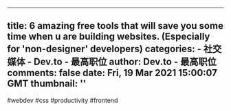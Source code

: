 
---
title: 6 amazing free tools that will save you some time when u are building websites. (Especially for 'non-designer' developers)
categories: 
    - 社交媒体
    - Dev.to - 最高职位
author: Dev.to - 最高职位
comments: false
date: Fri, 19 Mar 2021 15:00:07 GMT
thumbnail: ''
---

<div>   
#webdev #css #productivity #frontend  
</div>
            